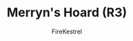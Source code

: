 ---
media: "images/rounds/round_3/merryns_hoard.png"
media_type: image
title: Merryn's Hoard (R3)
author: [FireKestrel]
desc: Merryn Morse dedicates herself to collecting shiny objects.
---